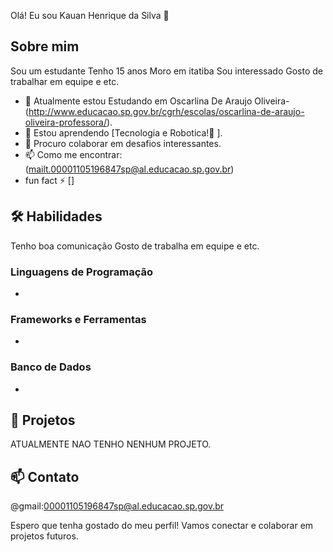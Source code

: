  Olá! Eu sou Kauan Henrique da Silva 👋


## Sobre mim
Sou um estudante 
Tenho 15 anos 
Moro em itatiba 
Sou interessado
Gosto de trabalhar em equipe e etc.

- 🔭 Atualmente estou Estudando em Oscarlina De Araujo Oliveira- (http://www.educacao.sp.gov.br/cgrh/escolas/oscarlina-de-araujo-oliveira-professora/).
- 🌱 Estou aprendendo [Tecnologia e Robotica!🤖 ].
- 👯 Procuro colaborar em desafios interessantes.
- 📫 Como me encontrar: (mailt.00001105196847sp@al.educacao.sp.gov.br)
- fun fact ⚡ []
## 🛠️ Habilidades
Tenho boa comunicação
Gosto de trabalha em equipe e etc.
### Linguagens de Programação
-
      
### Frameworks e Ferramentas
-

### Banco de Dados
-

## 🚀 Projetos
ATUALMENTE NAO TENHO NENHUM PROJETO.

## 📫 Contato

@gmail:00001105196847sp@al.educacao.sp.gov.br

Espero que tenha gostado do meu perfil! Vamos conectar e colaborar em projetos futuros.
